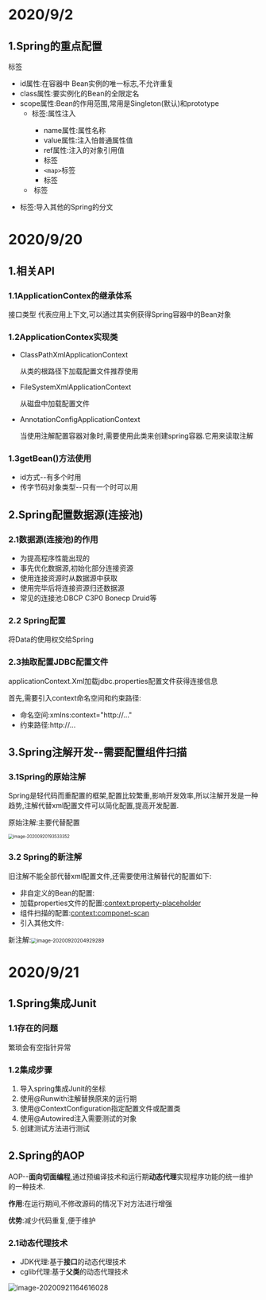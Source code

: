 # 2020/9/2

##    1.Spring的重点配置

<bean>标签  

 - id属性:在容器中 Bean实例的唯一标志,不允许重复
 - class属性:要实例化的Bean的全限定名
 - scope属性:Bean的作用范围,常用是Singleton(默认)和prototype
   - <property>标签:属性注入 
      - name属性:属性名称
      - value属性:注入怕普通属性值
      - ref属性:注入的对象引用值
      -  <list>标签
       - `<map>`标签  
     - <properties>标签
   - ​	<constructor-arg>标签
+ <import>标签:导入其他的Spring的分文

# 2020/9/20

## 1.相关API

### 1.1ApplicationContex的继承体系

 接口类型 代表应用上下文,可以通过其实例获得Spring容器中的Bean对象

### 1.2ApplicationContex实现类

+ ClassPathXmlApplicationContext

  从类的根路径下加载配置文件推荐使用

+ FileSystemXmlApplicationContext

  从磁盘中加载配置文件

+ AnnotationConfigApplicationContext

  当使用注解配置容器对象时,需要使用此类来创建spring容器.它用来读取注解

### 1.3getBean()方法使用

+ id方式--有多个时用
+ 传字节码对象类型--只有一个时可以用

## 2.Spring配置数据源(连接池)

### 2.1数据源(连接池)的作用

+ 为提高程序性能出现的
+ 事先优化数据源,初始化部分连接资源
+ 使用连接资源时从数据源中获取
+ 使用完毕后将连接资源归还数据源
+ 常见的连接池:DBCP C3P0 Bonecp Druid等

### 2.2 Spring配置

   将Data的使用权交给Spring

### 2.3抽取配置JDBC配置文件

applicationContext.Xml加载jdbc.properties配置文件获得连接信息

首先,需要引入context命名空间和约束路径:

+ 命名空间:xmlns:context="http://..."
+ 约束路径:http://...

## 3.Spring注解开发--需要配置组件扫描

### 3.1Spring的原始注解

Spring是轻代码而重配置的框架,配置比较繁重,影响开发效率,所以注解开发是一种趋势,注解代替xml配置文件可以简化配置,提高开发配置.

原始注解:主要代替<bean>配置

<img src="E:\学习笔记\图片\image-20200920193533352.png" alt="image-20200920193533352 " style="zoom:60%;" />

### 3.2 Spring的新注解

旧注解不能全部代替xml配置文件,还需要使用注解替代的配置如下:

+ 非自定义的Bean的配置:<bean>
+ 加载properties文件的配置:<context:property-placeholder>
+ 组件扫描的配置:<context:componet-scan>
+ 引入其他文件:<import>

新注解:<img src="E:\学习笔记\图片\image-20200920204929289.png" alt="image-20200920204929289" style="zoom:70%;" />



# 2020/9/21

## 1.Spring集成Junit

### 1.1存在的问题

繁琐会有空指针异常

### 1.2集成步骤

1. 导入spring集成Junit的坐标
2. 使用@Runwith注解替换原来的运行期
3. 使用@ContextConfiguration指定配置文件或配置类
4. 使用@Autowired注入需要测试的对象
5. 创建测试方法进行测试

## 2.Spring的AOP

AOP--**面向切面编程**,通过预编译技术和运行期**动态代理**实现程序功能的统一维护的一种技术.

**作用**:在运行期间,不修改源码的情况下对方法进行增强

**优势**:减少代码重复,便于维护

### 2.1动态代理技术

+ JDK代理:基于**接口**的动态代理技术
+ cglib代理:基于**父类**的动态代理技术



![image-20200921164616028](E:\学习笔记\图片\image-20200921164616028.png)











